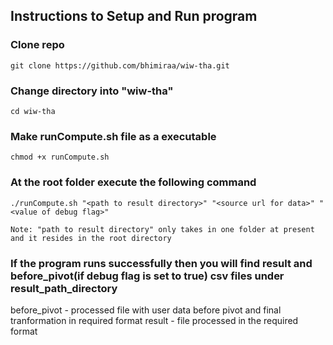 ## Instructions to Setup and Run program

### Clone repo

`git clone https://github.com/bhimiraa/wiw-tha.git`

### Change directory into "wiw-tha"

`cd wiw-tha`

### Make runCompute.sh file as a executable

`chmod +x runCompute.sh`

### At the root folder execute the following command

`./runCompute.sh "<path to result directory>" "<source url for data>" "<value of debug flag>"`

`Note: "path to result directory" only takes in one folder at present and it resides in the root directory`


### If the program runs successfully then you will find result and before_pivot(if debug flag is set to true) csv files under result_path_directory
before_pivot - processed file with user data before pivot and final tranformation in required format
result - file processed in the required format
